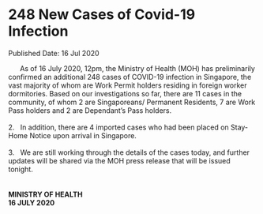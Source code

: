 <html>
    <meta http-equiv="Content-Type" content="text/html; charset=utf-8"/>
    <meta charset="utf-8"/>
    <title>248 New Cases of Covid-19 Infection</title>
    <body><h1>248 New Cases of Covid-19 Infection</h1>
    <p>Published Date: 16 Jul 2020</p> &nbsp; &nbsp; &nbsp; As of 16 July 2020, 12pm, the Ministry of Health (MOH) has preliminarily confirmed an additional 248 cases of COVID-19 infection in Singapore, the vast majority of whom are Work Permit holders residing in foreign worker dormitories. Based on our investigations so far, there are 11 cases in the community, of whom 2 are Singaporeans/ Permanent Residents, 7 are Work Pass holders and 2 are Dependant’s Pass holders.<br><br>2.&nbsp; &nbsp;In addition, there are 4 imported cases who had been placed on Stay-Home Notice upon arrival in Singapore.&nbsp;<br><br>3.&nbsp; &nbsp;We are still working through the details of the cases today, and further updates will be shared via the MOH press release that will be issued tonight.&nbsp;<br><br><br><strong>MINISTRY OF HEALTH<br>16 JULY 2020</strong></body>
</html>